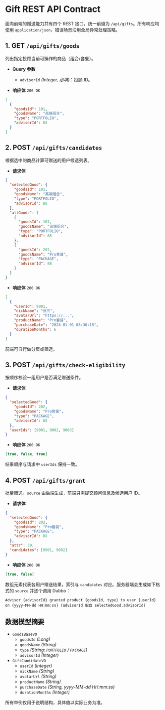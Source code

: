 # Gift REST API Contract

面向前端的赠送能力共有四个 REST 接口，统一前缀为 `/api/gifts`。所有响应均使用 `application/json`，错误场景沿用全局异常处理策略。

## 1. GET `/api/gifts/goods`
列出指定投顾当前可操作的商品（组合/套餐）。

- **Query 参数**
  - `advisorId` *(Integer, 必填)*：投顾 ID。

- **响应体** `200 OK`
```json
[
  {
    "goodsId": 101,
    "goodsName": "高端组合",
    "type": "PORTFOLIO",
    "advisorId": 88
  }
]
```

## 2. POST `/api/gifts/candidates`
根据选中的商品计算可赠送的用户候选列表。

- **请求体**
```json
{
  "selectedGood": {
    "goodsId": 101,
    "goodsName": "高端组合",
    "type": "PORTFOLIO",
    "advisorId": 88
  },
  "allGoods": [
    {
      "goodsId": 101,
      "goodsName": "高端组合",
      "type": "PORTFOLIO",
      "advisorId": 88
    },
    {
      "goodsId": 202,
      "goodsName": "Pro套餐",
      "type": "PACKAGE",
      "advisorId": 88
    }
  ]
}
```

- **响应体** `200 OK`
```json
[
  {
    "userId": 9001,
    "nickName": "张三",
    "avatarUrl": "https://...",
    "productName": "Pro套餐",
    "purchaseDate": "2024-01-01 08:30:15",
    "durationMonths": 6
  }
]
```
前端可自行做分页或筛选。

## 3. POST `/api/gifts/check-eligibility`
按顺序校验一组用户是否满足赠送条件。

- **请求体**
```json
{
  "selectedGood": {
    "goodsId": 202,
    "goodsName": "Pro套餐",
    "type": "PACKAGE",
    "advisorId": 88
  },
  "userIds": [9001, 9002, 9003]
}
```

- **响应体** `200 OK`
```json
[true, false, true]
```
结果顺序与请求中 `userIds` 保持一致。

## 4. POST `/api/gifts/grant`
批量赠送。`source` 由后端生成，前端只需提交顾问信息及候选用户 ID。

- **请求体**
```json
{
  "selectedGood": {
    "goodsId": 202,
    "goodsName": "Pro套餐",
    "type": "PACKAGE",
    "advisorId": 88
  },
  "attr": 30,
  "candidates": [9001, 9002]
}
```

- **响应体** `200 OK`
```json
[true, false]
```
数组元素代表各用户赠送结果，索引与 `candidates` 对应。服务器端会生成如下格式的 `source` 并逐个调用 Dubbo：

```
Advisor {advisorId} granted product {goodsId, type} to user {userId} on {yyyy-MM-dd HH:mm:ss} (advisorId 取自 selectedGood.advisorId)
```

## 数据模型摘要
- `GoodsBaseVO`
  - `goodsId` *(Long)*
  - `goodsName` *(String)*
  - `type` *(String: `PORTFOLIO` / `PACKAGE`)*
  - `advisorId` *(Integer)*
- `GiftCandidateVO`
  - `userId` *(Integer)*
  - `nickName` *(String)*
  - `avatarUrl` *(String)*
  - `productName` *(String)*
  - `purchaseDate` *(String, yyyy-MM-dd HH:mm:ss)*
  - `durationMonths` *(Integer)*

所有举例仅用于说明结构，具体值以实际业务为准。
